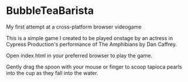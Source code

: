 # BubbleTeaBarista
My first attempt at a cross-platform browser videogame

This is a simple game I created to be played onstage by an actress in Cypress Production's performance of The Amphibians by Dan Caffrey.

Open index.html in your preferred browser to play the game.

Gently drag the spoon with your mouse or finger to scoop tapioca pearls into the cup as they fall into the water.
